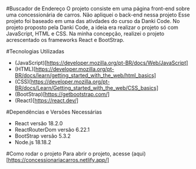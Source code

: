 #Buscador de Endereço 
O projeto consiste em uma página front-end sobre uma concessionária de carros. Não apliquei o back-end nessa projeto
Esse projeto foi baseado em uma das ativdades do curso da Danki Code. No projeto proposto pela Danki Code, a ideia era realizar o projeto só com JavaScript, HTML e CSS. 
Na minha concepção, realizei o projeto acrescentado os frameworks React e BootStrap. 

#Tecnologias Utilizadas
  * (JavaScript)[https://developer.mozilla.org/pt-BR/docs/Web/JavaScript]
  * (HTML)[https://developer.mozilla.org/pt-BR/docs/learn/getting_started_with_the_web/html_basics]
  * (CSS)[https://developer.mozilla.org/pt-BR/docs/Learn/Getting_started_with_the_web/CSS_basics]
  * (BootStrap)[https://getbootstrap.com/]
  * (React)[https://react.dev/]

#Dependências e Versões Necessárias
  * React versão 18.2.0
  * ReactRouterDom versão 6.22.1
  * BootStrap versão 5.3.2
  * Node.js 18.18.2

#Como rodar o projeto
Para abrir o projeto, acesse (aqui)[https://concessionariacarros.netlify.app/]
